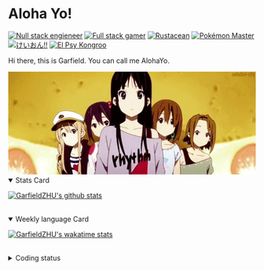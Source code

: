 # Aloha Yo!

[![Null stack engieneer](https://img.shields.io/badge/-Null_stack_engineer-a890f0)](https://github.com/GarfieldZHU)
[![Full stack gamer](https://img.shields.io/badge/-Full_stack_gamer-78c850)](https://steamcommunity.com/profiles/76561198092274492/)
[![Rustacean](https://img.shields.io/badge/-Rustacean-f74c00)](https://www.rust-lang.org/)
[![Pokémon Master](https://img.shields.io/badge/-Pokémon_Master-f8d030)](https://www.pokemon.com/us/pokedex/)
[![けいおん!!](https://img.shields.io/badge/-けいおん!!-f85888)](https://ja.wikipedia.org/wiki/%E6%94%BE%E8%AA%B2%E5%BE%8C%E3%83%86%E3%82%A3%E3%83%BC%E3%82%BF%E3%82%A4%E3%83%A0_(%E3%82%A2%E3%83%AB%E3%83%90%E3%83%A0))
[![El Psy Kongroo](https://img.shields.io/badge/-El_Psy_Kongroo-6890f0)](https://mzh.moegirl.org.cn/zh-hans/El_psy_congroo)


Hi there, this is Garfield. You can call me AlohaYo. 

<img width="640" src="https://raw.githubusercontent.com/GarfieldZHU/GarfieldZHU/master/assets/k-on-5.webp" />


<details open>
<summary>Stats Card</summary>
 
[![GarfieldZHU's github stats](https://github-readme-stats.vercel.app/api?username=GarfieldZHU&show_icons=true&theme=tokyonight)](https://github.com/anuraghazra/github-readme-stats)
 
</details>

<br/>

<details open>
<summary>Weekly language Card</summary>
 
[![GarfieldZHU's wakatime stats](https://github-readme-stats.vercel.app/api/wakatime?username=AlohaYo&theme=nightowl&layout=compact)](https://github.com/GarfieldZHU/GarfieldZHU)


<br/>

</details>

<details>

<summary>Coding status</summary>

<br/>

<!--START_SECTION:waka-->
**🐱 My GitHub Data** 

> 🏆 550 Contributions in the Year 2021
 > 
> 📦 496.5 kB Used in GitHub's Storage 
 > 
> 🚫 Not Opted to Hire
 > 
> 📜 64 Public Repositories 
 > 
> 🔑 36 Private Repositories  
 > 
**I'm an Early 🐤** 

```text
🌞 Morning    126 commits    █████░░░░░░░░░░░░░░░░░░░░   20.59% 
🌆 Daytime    188 commits    ███████░░░░░░░░░░░░░░░░░░   30.72% 
🌃 Evening    220 commits    █████████░░░░░░░░░░░░░░░░   35.95% 
🌙 Night      78 commits     ███░░░░░░░░░░░░░░░░░░░░░░   12.75%

```


📊 **This Week I Spent My Time On** 

```text
💬 Programming Languages: 
TypeScript               15 hrs 53 mins      ██████████████████░░░░░░░   74.04% 
Java                     1 hr 58 mins        ██░░░░░░░░░░░░░░░░░░░░░░░   9.17% 
JavaScript               1 hr 38 mins        ██░░░░░░░░░░░░░░░░░░░░░░░   7.68% 
JSON                     1 hr 17 mins        █░░░░░░░░░░░░░░░░░░░░░░░░   6.06% 
Other                    26 mins             ░░░░░░░░░░░░░░░░░░░░░░░░░   2.03%

🔥 Editors: 
VS Code                  18 hrs 50 mins      ██████████████████████░░░   87.8% 
IntelliJ                 2 hrs 37 mins       ███░░░░░░░░░░░░░░░░░░░░░░   12.2%

💻 Operating System: 
Mac                      18 hrs 50 mins      ██████████████████████░░░   87.8% 
Windows                  2 hrs 37 mins       ███░░░░░░░░░░░░░░░░░░░░░░   12.2%

```


 Last Updated on 28/11/2021
<!--END_SECTION:waka-->

</details>
